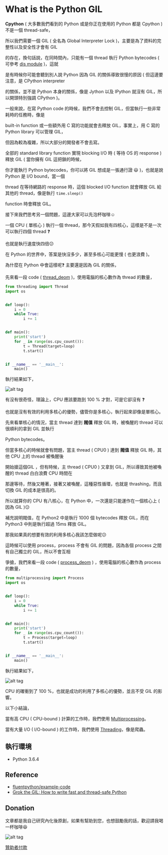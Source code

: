 # What is the Python GIL

**Cpython** ( 大多數我們看到的 Python 或是你正在使用的 Python 都是 Cpython ) 不是一個 thread-safe，

所以我們需要一個 GIL ( 全名為 Global Interpreter Lock )，主要是為了資料的完整性以及安全性才會有 GIL

的存在，換句話說，在同時間內，只能有一個 thread 執行 Python bytecodes ( 可參考 [dis module](https://docs.python.org/3/library/dis.html) )，這就

是有時候你可能會聽到別人說 Python 因為 GIL 的關係導致很慢的原因 ( 但這邊要注意，是 CPython interpreter

的關係，並不是 Python 本身的關係，像是 Jython 以及 IPython 就沒有 GIL，所以開頭特別強調 CPython )。

一般來說，在寫 Python code 的時候，我們不會去控制 GIL，但當執行一些非常耗時的任務時，像是

built-in function 或一些額外用 C 寫的功能就會去釋放 GIL，事實上，用 C 寫的 Python library 可以管理 GIL，

但因為較為複雜，所以大部分的開發者不會去寫。

全部的 standard library function 實現 blocking I/O 時 ( 等待 OS 的 response ) 釋放 GIL ( 當你擁有 GIL 這把鎖的時候，

你才能執行 Python bytecodes，你可以將 GIL 想成是一張通行證 :smiley: )，也就是說 Python 是 I/O bound，當一個

thread 在等待網路的 response 時，這個 blocked I/O function 就會釋放 GIL 給其他的 thread，像是執行 `time.sleep()`

function 時會釋放 GIL。

接下來我們思考另一個問題，這邊大家可以先泡杯咖啡:relaxed:

一個 CPU ( 單核心 ) 執行一個 thread，那今天假如我有四核心，這樣是不是一次可以執行四個 thread :question:

也就是執行速度快四倍:confused:

在 Python 的世界中，答案是快沒多少，甚至多核心可能更慢 ( 也更浪費 )。

為什麼在 Python 中會這樣呢:question: 主要還是因為 GIL 的關係，

先來看一段 code ( [thread_deom](https://github.com/twtrubiks/fluent-python-notes/blob/master/what_is_the_python_GIL/thread_demo.py) )，使用電腦的核心數作為 thread 的數量，

```python
from threading import Thread
import os


def loop():
    i = 0
    while True:
        i += 1


def main():
    print('start')
    for _ in range(os.cpu_count()):
        t = Thread(target=loop)
        t.start()


if __name__ == '__main__':
    main()
```

執行結果如下，

![alt tag](https://i.imgur.com/KyGkDjD.png)

有沒有很奇怪，理論上，CPU 應該要跑到 100 % 才對，可是它卻沒有 :question:

也就是沒有有效的利用多核心的優勢，儘管你是多核心，執行起來卻像是單核心。

先來看單核心的情況，當主 thread 達到 **閥值** 釋放 GIL 時，被喚醒的 thread 可以很順利的拿到 GIL 並執行

Python bytecodes。

但當多核心的時候就會有問題，當主 thread ( CPU0 ) 達到 **閥值** 釋放 GIL 時，其他 CPU 上的 thread 被喚醒後

開始搶這個GIL ，但有時候，主 thread ( CPU0 ) 又拿到 GIL，所以導致其他被喚醒的 thread 白白浪費 CPU 時間在

那邊等待，然後又睡著，接著又被喚醒，這種惡性循環，也就是 thrashing，而且切換 GIL 的成本是很高的。

所以就算你的 CPU 有八核心，在 Python 中，一次還是只能運作在一個核心上 ( 因為 GIL ):expressionless:

補充說明閥值，在 Python2 中是執行 1000 個 bytecodes 釋放 GIL，而在 Python3 中則是執行超過 15ms 釋放 GIL。

那我如果真的想要有效的利用多核心我該怎麼做呢:confused:

這時候可以使用 process，process 不會有 GIL 的問題，因為各個 process 之間有自己獨立的 GIL，所以不會互相

爭搶，我們來看一段 code ( [process_deom](https://github.com/twtrubiks/fluent-python-notes/blob/master/what_is_the_python_GIL/process_demo.py) ) ，使用電腦的核心數作為 process 的數量，

```python
from multiprocessing import Process
import os


def loop():
    i = 0
    while True:
        i += 1


def main():
    print('start')
    for _ in range(os.cpu_count()):
        t = Process(target=loop)
        t.start()


if __name__ == '__main__':
    main()
```

執行結果如下，

![alt tag](https://i.imgur.com/6DTRH5B.png)

CPU 的確衝到了 100 %，也就是成功的利用了多核心的優勢，並且不受 GIL 的影響。

以下小結論，

當有高 CPU ( CPU-bound ) 計算的工作時，我們使用 [Multiprocessing](https://docs.python.org/3.6/library/multiprocessing.html)。

當有大量 I/O ( I/O-bound ) 的工作時，我們使用 [Threading](https://docs.python.org/3/library/threading.html)，像是爬蟲。

## 執行環境

* Python 3.6.4

## Reference

* [fluentpython/example-code](https://github.com/fluentpython/example-code)
* [Grok the GIL: How to write fast and thread-safe Python](https://opensource.com/article/17/4/grok-gil)

## Donation

文章都是我自己研究內化後原創，如果有幫助到您，也想鼓勵我的話，歡迎請我喝一杯咖啡:laughing:

![alt tag](https://i.imgur.com/LRct9xa.png)

[贊助者付款](https://payment.opay.tw/Broadcaster/Donate/9E47FDEF85ABE383A0F5FC6A218606F8)
